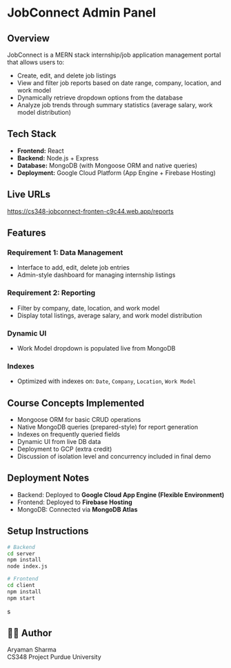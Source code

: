 # JobConnect Admin Panel

## Overview

JobConnect is a MERN stack internship/job application management portal that allows users to:

- Create, edit, and delete job listings
- View and filter job reports based on date range, company, location, and work model
- Dynamically retrieve dropdown options from the database
- Analyze job trends through summary statistics (average salary, work model distribution)

## Tech Stack

- **Frontend:** React
- **Backend:** Node.js + Express
- **Database:** MongoDB (with Mongoose ORM and native queries)
- **Deployment:** Google Cloud Platform (App Engine + Firebase Hosting)

## Live URLs
https://cs348-jobconnect-fronten-c9c44.web.app/reports

## Features

### Requirement 1: Data Management
- Interface to add, edit, delete job entries
- Admin-style dashboard for managing internship listings

### Requirement 2: Reporting
- Filter by company, date, location, and work model
- Display total listings, average salary, and work model distribution

### Dynamic UI
- Work Model dropdown is populated live from MongoDB

### Indexes
- Optimized with indexes on: `Date`, `Company`, `Location`, `Work Model`

## Course Concepts Implemented

- Mongoose ORM for basic CRUD operations
- Native MongoDB queries (prepared-style) for report generation
- Indexes on frequently queried fields
- Dynamic UI from live DB data
- Deployment to GCP (extra credit)
- Discussion of isolation level and concurrency included in final demo


## Deployment Notes

- Backend: Deployed to **Google Cloud App Engine (Flexible Environment)**
- Frontend: Deployed to **Firebase Hosting**
- MongoDB: Connected via **MongoDB Atlas**

## Setup Instructions

```bash
# Backend
cd server
npm install
node index.js

# Frontend
cd client
npm install
npm start
```
s

## 👨‍💻 Author

Aryaman Sharma  
CS348 Project
Purdue University
